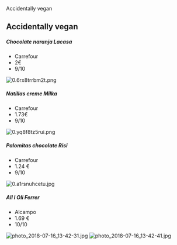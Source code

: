 Accidentally vegan

## Accidentally vegan

##### Chocolate naranja Lacasa
* Carrefour
* 2€
* 9/10

![0.6rx8trrbm2t.png](../../../_resources/7c863686638a4a4abe07dcb4a728129c.png)

##### Natillas creme Milka
* Carrefour
* 1.73€ 
* 9/10

![0.yq8f8tz5rui.png](../../../_resources/19511ac30e5a4151abb1d58fe7937bac.png)

##### Palomitas chocolate Risi
* Carrefour
* 1.24 €
* 9/10

![0.a1rsnuhcetu.jpg](../../../_resources/e03b1eed266d42e6806888c8bbef469b.jpg)

##### All I Oli Ferrer
* Alcampo
* 1.69 €
* 10/10

![photo_2018-07-16_13-42-31.jpg](../../../_resources/5f60f7441887483793a573d4cce954c5.jpg)
![photo_2018-07-16_13-42-41.jpg](../../../_resources/bbfd159f7fc34af7903a302f0ba8606c.jpg)



 
